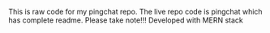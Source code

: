 This is raw code for my pingchat repo.
The live repo code is pingchat which has complete readme.
Please take note!!!
Developed with MERN stack
